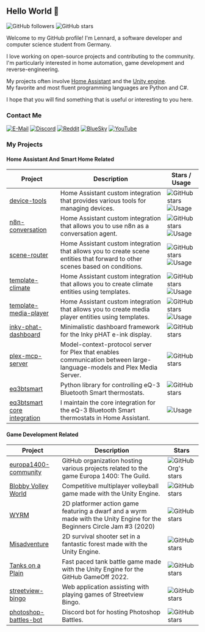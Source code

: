 ## Hello World 👋

![GitHub followers](https://img.shields.io/github/followers/EuleMitKeule)
![GitHub stars](https://img.shields.io/github/stars/EuleMitKeule)

Welcome to my GitHub profile! I'm Lennard, a software developer and computer science student from Germany.</br>

I love working on open-source projects and contributing to the community.</br>
I'm particularly interested in home automation, game development and reverse-engineering.</br>

My projects often involve [Home Assistant](https://github.com/home-assistant/core) and the [Unity engine](https://unity.com).</br>
My favorite and most fluent programming languages are Python and C#.</br>

I hope that you will find something that is useful or interesting to you here.

### Contact Me

[![E-Mail](https://img.shields.io/badge/%40-Email-grey)](mailto:l.beers@outlook.de)
[![Discord](https://img.shields.io/badge/-EuleMitKeule-grey?logo=discord)](https://discord.com/users/434825782268002304)
[![Reddit](https://img.shields.io/badge/-EuleMitKeu1e-grey?logo=reddit)](https://www.reddit.com/user/EuleMitKeu1e)
[![BlueSky](https://img.shields.io/badge/-lennardbeers-grey?logo=bluesky)](https://bsky.app/profile/lennardbeers.bsky.social)
[![YouTube](https://img.shields.io/badge/-lennardbeers-grey?logo=youtube)](https://www.youtube.com/@lennardbeers)

### My Projects

#### Home Assistant And Smart Home Related

| Project | Description | Stars / Usage |
|---------|-------------|-------|
| [device-tools](https://github.com/EuleMitKeule/device-tools) | Home Assistant custom integration that provides various tools for managing devices. | ![GitHub stars](https://img.shields.io/github/stars/EuleMitKeule/device-tools) ![Usage](https://img.shields.io/badge/dynamic/json?color=grey&logo=home-assistant&label=&suffix=%20installs&cacheSeconds=15600&url=https://analytics.home-assistant.io/custom_integrations.json&query=$.device_tools.total) |
| [n8n-conversation](https://github.com/EuleMitKeule/n8n-conversation) | Home Assistant custom integration that allows you to use n8n as a conversation agent. | ![GitHub stars](https://img.shields.io/github/stars/EuleMitKeule/n8n-conversation) ![Usage](https://img.shields.io/badge/dynamic/json?color=grey&logo=home-assistant&label=&suffix=%20installs&cacheSeconds=15600&url=https://analytics.home-assistant.io/custom_integrations.json&query=$.n8n_conversation.total) |
| [scene-router](https://github.com/EuleMitKeule/scene-router) | Home Assistant custom integration that allows you to create scene entities that forward to other scenes based on conditions. | ![GitHub stars](https://img.shields.io/github/stars/EuleMitKeule/scene-router) ![Usage](https://img.shields.io/badge/dynamic/json?color=grey&logo=home-assistant&label=&suffix=%20installs&cacheSeconds=15600&url=https://analytics.home-assistant.io/custom_integrations.json&query=$.scene_router.total) |
| [template-climate](https://github.com/EuleMitKeule/template-climate) | Home Assistant custom integration that allows you to create climate entities using templates. | ![GitHub stars](https://img.shields.io/github/stars/EuleMitKeule/template-climate) ![Usage](https://img.shields.io/badge/dynamic/json?color=grey&logo=home-assistant&label=&suffix=%20installs&cacheSeconds=15600&url=https://analytics.home-assistant.io/custom_integrations.json&query=$.template_climate.total) |
| [template-media-player](https://github.com/EuleMitKeule/template-media-player) | Home Assistant custom integration that allows you to create media player entities using templates. | ![GitHub stars](https://img.shields.io/github/stars/EuleMitKeule/template-media-player) ![Usage](https://img.shields.io/badge/dynamic/json?color=grey&logo=home-assistant&label=&suffix=%20installs&cacheSeconds=15600&url=https://analytics.home-assistant.io/custom_integrations.json&query=$.template_media_player.total) |
| [inky-phat-dashboard](https://github.com/EuleMitKeule/inky-phat-dashboard) | Minimalistic dashboard framework for the Inky pHAT e-ink display. | ![GitHub stars](https://img.shields.io/github/stars/EuleMitKeule/inky-phat-dashboard) |
| [plex-mcp-server](https://github.com/EuleMitKeule/plex-mcp-server) | Model-context-protocol server for Plex that enables communication between large-language-models and Plex Media Server. | ![GitHub stars](https://img.shields.io/github/stars/EuleMitKeule/plex-mcp-server) |
| [eq3btsmart](https://github.com/EuleMitKeule/eq3btsmart) | Python library for controlling eQ-3 Bluetooth Smart thermostats. | ![GitHub stars](https://img.shields.io/github/stars/EuleMitKeule/eq3btsmart) |
| [eq3btsmart core integration](https://github.com/home-assistant/core) | I maintain the core integration for the eQ-3 Bluetooth Smart thermostats in Home Assistant. | ![Usage](https://img.shields.io/badge/dynamic/json?color=grey&logo=home-assistant&label=&suffix=%20installs&cacheSeconds=15600&url=https://analytics.home-assistant.io/current_data.json&query=$.integrations.eq3btsmart) |

#### Game Development Related

| Project | Description | Stars |
|---------|-------------|-------|
| [europa1400-community](https://github.com/europa1400-community) | GitHub organization hosting various projects related to the game Europa 1400: The Guild. | ![GitHub Org's stars](https://img.shields.io/github/stars/europa1400-community) |
| [Blobby Volley World](https://github.com/EuleMitKeule/blobby-volley-world) | Competitive multiplayer volleyball game made with the Unity Engine. | ![GitHub stars](https://img.shields.io/github/stars/EuleMitKeule/blobby-volley-world) |
| [WYRM](https://github.com/EuleMitKeule/wyrm) | 2D platformer action game featuring a dwarf and a wyrm made with the Unity Engine for the Beginners Circle Jam #3 (2020) | ![GitHub stars](https://img.shields.io/github/stars/EuleMitKeule/wyrm) |
| [Misadventure](https://github.com/EuleMitKeule/misadventure) | 2D survival shooter set in a fantastic forest made with the Unity Engine. | ![GitHub stars](https://img.shields.io/github/stars/EuleMitKeule/misadventure) |
| [Tanks on a Plain](https://github.com/EuleMitKeule/github-gameoff-2022) | Fast paced tank battle game made with the Unity Engine for the GitHub GameOff 2022. | ![GitHub stars](https://img.shields.io/github/stars/EuleMitKeule/github-gameoff-2022) |
| [streetview-bingo](https://github.com/EuleMitKeule/streetview-bingo) | Web application assisting with playing games of Streetview Bingo. | ![GitHub stars](https://img.shields.io/github/stars/EuleMitKeule/streetview-bingo) |
| [photoshop-battles-bot](https://github.com/EuleMitKeule/photoshop-battles-bot) | Discord bot for hosting Photoshop Battles. | ![GitHub stars](https://img.shields.io/github/stars/EuleMitKeule/photoshop-battles-bot) |
